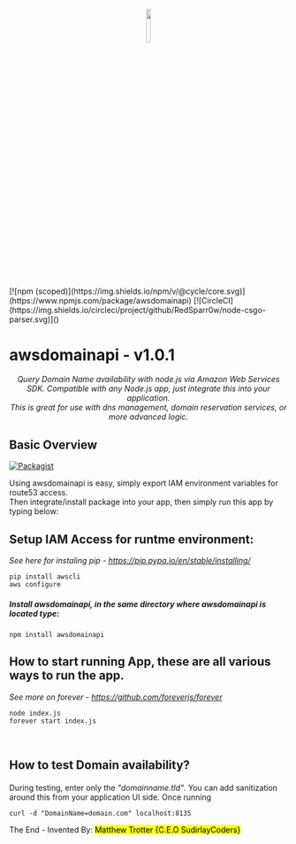 <p align="center"><img width=12.5% src="http://sudirlaycoders.com/files/sclogo.png"></p>
[![npm (scoped)](https://img.shields.io/npm/v/@cycle/core.svg)](https://www.npmjs.com/package/awsdomainapi)
[![CircleCI](https://img.shields.io/circleci/project/github/RedSparr0w/node-csgo-parser.svg)]()

<p align="center"><h1>awsdomainapi - v1.0.1</h1></p>
<p align="center"><i>Query Domain Name availability with node.js via Amazon Web Services SDK. Compatible with any Node.js app, just integrate this into your application.
<br />This is great for use with dns management, domain reservation services, or more advanced logic.</i></p>


## Basic Overview
[![Packagist](https://img.shields.io/packagist/l/doctrine/orm.svg)](https://github.com/sudir/awsdomainapi/blob/master/LICENSE.txt)

Using awsdomainapi is easy, simply export IAM environment variables for route53 access. 
<br>Then integrate/install package into your app, then simply run this app by typing below:
<br>

## Setup IAM Access for runtme environment: 
<i>See here for instaling pip - https://pip.pypa.io/en/stable/installing/</i>
```
pip install awscli
aws configure
```

##### Install awsdomainapi, in the same directory where awsdomainapi is located type:
```
npm install awsdomainapi
```

## How to start running App, these are all various ways to run the app. 
<i>See more on forever - https://github.com/foreverjs/forever</i>
```
node index.js
forever start index.js
```
<br>

## How to test Domain availability?

#### 
During testing, enter only the <i>"domainname.tld"</i>. You can add sanitization around this from your application UI side.
Once running

```
curl -d "DomainName=domain.com" localhost:8135
```
The End - Invented By: <mark>Matthew Trotter {C.E.O SudirlayCoders}</mark>
